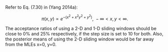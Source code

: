 Refer to Eq. (7.30) in (Yang 2014a):

$$\pi(x,y) \propto e^{- \left( x^{2} + x^{2}y^{2} + y^{2} \right)},\  - \infty < x,y < \infty.$$

The acceptance ratios of using a 2-D and 1-D sliding windows should be
close to 0% and 25% respectively, if the step size is set to 10 for
both. Also, the posterior means of using the 2-D sliding window would be
far away from the MLEs x=0, y=0.
